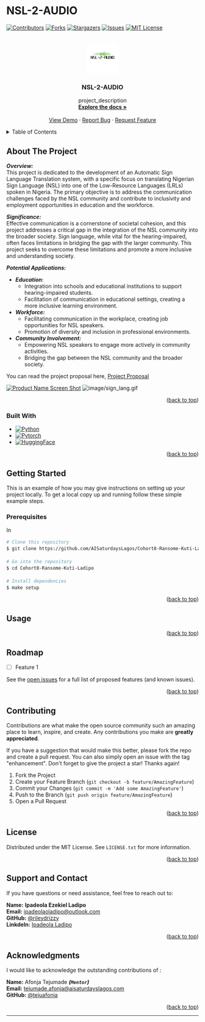 # NSL-2-AUDIO

<a name="readme-top"></a>

[![Contributors][contributors-shield]][contributors-url]
[![Forks][forks-shield]][forks-url]
[![Stargazers][stars-shield]][stars-url]
[![Issues][issues-shield]][issues-url]
[![MIT License][license-shield]][license-url]

<!-- PROJECT LOGO -->
<br />
<div align="center">
  <a href="https://github.com/AISaturdaysLagos/Cohort8-Ransome-Kuti-Ladipo">
    <img src="images/logo.png" alt="Logo" width="80" height="80">
  </a>

<h3 align="center">NSL-2-AUDIO</h3>

  <p align="center">
    project_description
    <br />
    <a href="https://github.com/AISaturdaysLagos/Cohort8-Ransome-Kuti-Ladipo"><strong>Explore the docs »</strong></a>
    <br />
    <br />
    <a href="https://github.com/AISaturdaysLagos/Cohort8-Ransome-Kuti-Ladipo">View Demo</a>
    ·
    <a href="https://github.com/AISaturdaysLagos/Cohort8-Ransome-Kuti-Ladipo/issues">Report Bug</a>
    ·
    <a href="https://github.com/AISaturdaysLagos/Cohort8-Ransome-Kuti-Ladipo/issues">Request Feature</a>
  </p>
</div>

<!-- TABLE OF CONTENTS -->
<details>
  <summary>Table of Contents</summary>
  <ol>
    <li>
      <a href="#about-the-project">About The Project</a>
      <ul>
        <li><a href="#built-with">Built With</a></li>
      </ul>
    </li>
    <li>
      <a href="#getting-started">Getting Started</a>
      <ul>
        <li><a href="#prerequisites">Prerequisites</a></li>
      </ul>
    </li>
    <li><a href="#usage">Usage</a></li>
    <li><a href="#roadmap">Roadmap</a></li>
    <li><a href="#contributing">Contributing</a></li>
    <li><a href="#license">License</a></li>
    <li><a href="#contact">Contact</a></li>
    <li><a href="#acknowledgments">Acknowledgments</a></li>
  </ol>
</details>

<!-- ABOUT THE PROJECT -->
## About The Project

***Overview:*** \
This project is dedicated to the development of an Automatic Sign Language Translation system, with a specific focus on translating Nigerian Sign Language (NSL) into one of the Low-Resource Languages (LRLs) spoken in Nigeria. The primary objective is to address the communication challenges faced by the NSL community and contribute to inclusivity and employment opportunities in education and the workforce.

***Significance:*** \
Effective communication is a cornerstone of societal cohesion, and this project addresses a critical gap in the integration of the NSL community into the broader society. Sign language, while vital for the hearing-impaired, often faces limitations in bridging the gap with the larger community. This project seeks to overcome these limitations and promote a more inclusive and understanding society.

***Potential Applications:***

- ***Education***:
  - Integration into schools and educational institutions to support hearing-impaired students.
  - Facilitation of communication in educational settings, creating a more inclusive learning environment.
- ***Workforce:***
  - Facilitating communication in the workplace, creating job opportunities for NSL speakers.
  - Promotion of diversity and inclusion in professional environments.
- ***Community Involvement:***
  - Empowering NSL speakers to engage more actively in community activities.
  - Bridging the gap between the NSL community and the broader society.

You can read the project proposal here, [Project Proposal](https://github.com/AISaturdaysLagos/Cohort8-Ransome-Kuti-Ladipo/blob/main/project-proposal.pdf)

[![Product Name Screen Shot][product-screenshot]](https://example.com)
![image/sign_lang.gif]()

<p align="right">(<a href="#readme-top">back to top</a>)</p>

### Built With

- [![Python][Python]][Python-url]
- [![Pytorch][Pytorch]][Pytorch-url]
- [![HuggingFace][HuggingFace]][HuggingFace-url]


<p align="right">(<a href="#readme-top">back to top</a>)</p>

<!-- GETTING STARTED -->
## Getting Started

This is an example of how you may give instructions on setting up your project locally.
To get a local copy up and running follow these simple example steps.

### Prerequisites

In

```bash
# Clone this repository
$ git clone https://github.com/AISaturdaysLagos/Cohort8-Ransome-Kuti-Ladipo

# Go into the repository
$ cd Cohort8-Ransome-Kuti-Ladipo

# Install dependencies
$ make setup
```

<p align="right">(<a href="#readme-top">back to top</a>)</p>

<!-- USAGE EXAMPLES -->
## Usage

<p align="right">(<a href="#readme-top">back to top</a>)</p>

<!-- ROADMAP -->
## Roadmap

- [ ] Feature 1

See the [open issues](https://github.com/rileydrizzy/NSL_2_AUDIO/issues) for a full list of proposed features (and known issues).

<p align="right">(<a href="#readme-top">back to top</a>)</p>

<!-- CONTRIBUTING -->
## Contributing

Contributions are what make the open source community such an amazing place to learn, inspire, and create. Any contributions you make are **greatly appreciated**.

If you have a suggestion that would make this better, please fork the repo and create a pull request. You can also simply open an issue with the tag "enhancement".
Don't forget to give the project a star! Thanks again!

1. Fork the Project
2. Create your Feature Branch (`git checkout -b feature/AmazingFeature`)
3. Commit your Changes (`git commit -m 'Add some AmazingFeature'`)
4. Push to the Branch (`git push origin feature/AmazingFeature`)
5. Open a Pull Request

<p align="right">(<a href="#readme-top">back to top</a>)</p>

<!-- LICENSE -->
## License

Distributed under the MIT License. See `LICENSE.txt` for more information.

<p align="right">(<a href="#readme-top">back to top</a>)</p>

<!-- CONTACT -->
## Support and Contact

If you have questions or need assistance, feel free to reach out to:

**Name:** **Ipadeola Ezekiel Ladipo**  
**Email:** <ipadeolaoladipo@outlook.com>  
**GitHub:** [@rileydrizzy](https://github.com/rileydrizzy)  
**Linkdeln:** [Ipadeola Ladipo](https://www.linkedin.com/in/ladipo-ipadeola/)

<p align="right">(<a href="#readme-top">back to top</a>)</p>

<!-- ACKNOWLEDGMENTS -->
## Acknowledgments

I would like to acknowledge the outstanding contributions of :

**Name:** Afonja Tejumade ***(```Mentor```)***  
**Email:** <tejumade.afonja@aisaturdayslagos.com>  
**GitHub:** [@tejuafonja](https://github.com/tejuafonja)

<p align="right">(<a href="#readme-top">back to top</a>)</p>

---

<!-- MARKDOWN LINKS & IMAGES -->
<!-- https://www.markdownguide.org/basic-syntax/#reference-style-links -->
[contributors-shield]: https://img.shields.io/github/contributors/rileydrizzy/NSL_2_AUDIO.svg?style=for-the-badge
[contributors-url]: https://github.com/rileydrizzy/NSL_2_AUDIO/graphs/contributors
[forks-shield]: https://img.shields.io/github/forks/rileydrizzy/NSL_2_AUDIO.svg?style=for-the-badge
[forks-url]: https://github.com/rileydrizzy/NSL_2_AUDIO/network/members
[stars-shield]: https://img.shields.io/github/stars/rileydrizzy/NSL_2_AUDIO.svg?style=for-the-badge
[stars-url]: https://github.com/rileydrizzy/NSL_2_AUDIO/stargazers
[issues-shield]: https://img.shields.io/github/issues/rileydrizzy/NSL_2_AUDIO.svg?style=for-the-badge
[issues-url]: https://github.com/rileydrizzy/NSL_2_AUDIO/issues
[license-shield]: https://img.shields.io/github/license/rileydrizzy/NSL_2_AUDIO.svg?style=for-the-badge
[license-url]: https://github.com/rileydrizzy/NSL_2_AUDIO/blob/master/LICENSE.txt
[product-screenshot]: images/screenshot.png 
[Python-url]: <https://www.python.org/>
[Python]: <https://img.shields.io/badge/Python-563D7C?style=for-the-badge&logo=python&logoColor=white>
[Pytorch-url]: <https://pytorch.org/>
[Pytorch]: <https://img.shields.io/badge/PyTorch-0769AD?style=for-the-badge&logo=pytorch&logoColor=white>
[HuggingFace-url]: <https://huggingface.co/>
[HuggingFace]: <https://img.shields.io/badge/HuggingFace-DD0031?style=for-the-badge&logo=huggingface&logoColor=white>
[GCP-url]: <https://cloud.google.com/?hl=en>
[GCP]: <>

